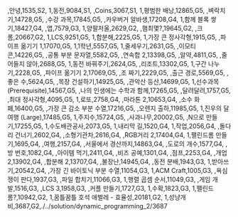 ,안녕,1535,S2,
1,동전,9084,S1,
,Coins,3067,S1,
1,평범한 배낭,12865,G5,
,벼락치기,14728,G5,
,수강 과목,17845,G5,
,카우버거 알바생,17208,G4,
1,함께 블록 쌓기,18427,G4,
,앱,7579,G3,
1,양팔저울,2629,G2,
,햄최몇?,19645,G2,
,크롬,20667,G2,
1,LCS,9251,G5,
1,합분해,2225,G5,
1,가장 큰 정사각형,1915,G5,
,파이프 옮기기 1,17070,G5,
1,1학년,5557,G5,
1,줄세우기,2631,G5,
,이모티콘,14226,G5,
,공통 부분 문자열,5582,G5,
,연속합 2,13398,G5,
,알약,4811,G5,
,줄어들지 않아,2688,G5,
1,동전 바꿔주기,2624,G5,
,리조트,13302,G5,
1,구간 나누기,2228,G5,
,파이프 옮기기 2,17069,G5,
,조 짜기,2229,G5,
,출근 경로,5569,G5,
,좋은 수,5624,G5,
,목장 건설하기,14925,G5,
,관악산 등산,14699,G5,
1,선수과목 (Prerequisite),14567,G5,
,나의 인생에는 수학과 함께,17265,G5,
,달려달려,1757,G5,
,최대 정사각형,4095,G5,
1,로또,2758,G4,
,마라톤 2,10653,G4,
,소수 화폐,16400,G5,
,가장 큰 감소 부분 수열,17216,G5,
,오렌지 출하,11985,G5,
1,진우의 달 여행 (Large),17485,G5,
1,주지수,15724,G5,
,사과나무,20002,G5,
,N으로 만들기,17255,G5,
1,수도배관공사,2073,G5,
1,내리막 길,1520,G4,
1,작업,2056,G4,
,돌다리 건너기,2602,G4,
,소형기관차,2616,G4,
,RGB거리 2,17404,G4,
1,팰린드롬 만들기,1695,G4,
,여행,2157,G4,
,서울에서 경산까지,14863,G4,
,도로의 개수,1577,G4,
,방 번호,1082,G4,
,아이템 먹기,2411,G4,
,비즈 공예,1301,G4,
,점프,2253,G4,
,개업 2,13902,G4,
,합분해 2,13707,G4,
,불장난,14945,G4,
,동전 분배,1943,G3,
1,받아쓰기,20542,G4,
,가장 긴 바이토닉 부분 수열,11054,G3,
1,ACM Craft,1005,G3,
,욕심쟁이 판다,1937,G3,
,파일 합치기,11066,G3,
1,행렬 곱셈 순서,11049,G3,
,게임 개발,1516,G3,
,LCS 3,1958,G3,
,커플 만들기,1727,G3,
1,수확,1823,G3,
1,팰린드롬?,10942,G2,
1,꿈틀꿈틀 호석 애벌레 - 효율성,20181,G2,
1,성냥개비,3687,G2,./../solution/dynamic_programming_2/3687
